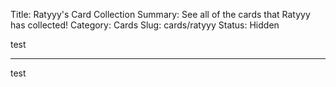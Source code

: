 Title: Ratyyy's Card Collection
Summary: See all of the cards that Ratyyy has collected!
Category: Cards
Slug: cards/ratyyy
Status: Hidden

test

---
test